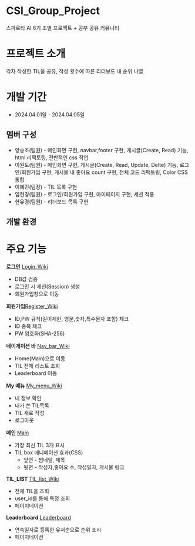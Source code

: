 # CSI_Group_Project
스파르타 AI 6기 조별 프로젝트 + 공부 공유 커뮤니티
# 프로젝트 소개
각자 작성한 TIL을 공유, 작성 횟수에 따른 리더보드 내 순위 나열
# 개발 기간
* 2024.04.01일 - 2024.04.05일
## 멤버 구성
* 양승조(팀원) - 메인화면 구현, navbar,footer 구현, 게시글(Create, Read) 기능, html 리팩토링, 전반적인 css 작업
* 이원도(팀원) - 메인화면 구현, 게시글(Create, Read, Update, Delte) 기능, 로그인/회원가입 구현, 게시물 내 좋아요 count 구현, 전체 코드 리팩토링, Color CSS 통합
* 이혜민(팀장) - TIL 목록 구현
* 임현경(팀원) - 로그인/회원가입 구현, 마이페이지 구현, 세션 적용
* 현유경(팀원) - 리더보드 목록 구현
## 개발 환경

# 주요 기능
**로그인** [Login_Wiki](https://github.com/luna-negra/csi_group_project/wiki/%EC%A3%BC%EC%9A%94-%EA%B8%B0%EB%8A%A5-%EC%86%8C%EA%B0%9C(Login))
  * DB값 검증
  * 로그인 시 세션(Session) 생성
  * 회원가입창으로 이동

**회원가입**[Register_Wiki](https://github.com/luna-negra/csi_group_project/wiki/%EC%A3%BC%EC%9A%94-%EA%B8%B0%EB%8A%A5-%EC%86%8C%EA%B0%9C(Register))
  * ID,PW 규칙(길이제한, 영문,숫자,특수문자 포함) 체크
  * ID 중복 체크
  * PW 암호화(SHA-256)

**네이게이션 바** [Nav_bar_Wiki](https://github.com/luna-negra/csi_group_project/wiki/%EC%A3%BC%EC%9A%94-%EA%B8%B0%EB%8A%A5-%EC%86%8C%EA%B0%9C(Nav-bar))
  * Home(Main)으로 이동
  * TIL 전체 리스트 조회
  * Leaderboard 이동

**My 메뉴** [My_menu_Wiki](https://github.com/luna-negra/csi_group_project/wiki/%EC%A3%BC%EC%9A%94-%EA%B8%B0%EB%8A%A5-%EC%86%8C%EA%B0%9C(Nav-bar)#%EF%B8%8Fmy-%EB%A9%94%EB%89%B4)
  * 내 정보 확인
  * 내가 쓴 TIL목록
  * TIL 새로 작성
  * 로그아웃
  
**메인** [Main](https://github.com/luna-negra/csi_group_project/wiki/Main-%ED%99%94%EB%A9%B4-%EA%B5%AC%EC%84%B1)
  * 가장 최신 TIL 3개 표시
  * TIL box 애니메이션 효과(CSS)
    * 앞면 - 썸네일, 제목
    * 뒷면 - 작성자,좋아요 수, 작성일자, 게시물 링크

**TIL_LIST** [TIL_list_Wiki](https://github.com/luna-negra/csi_group_project/wiki/%EC%A3%BC%EC%9A%94-%EA%B8%B0%EB%8A%A5-%EC%86%8C%EA%B0%9C(TIL_LIST))
  * 전체 TIL을 조회
  * user_id를 통해 특정 조회
  * 페이지네이션 

**Leaderboard** [Leaderboard](https://github.com/luna-negra/csi_group_project/wiki/%EC%A3%BC%EC%9A%94-%EA%B8%B0%EB%8A%A5-%EC%86%8C%EA%B0%9C(Leaderboard))
  * 연속일자로 등록한 유저순으로 순위 표시
  * 페이지네이션
